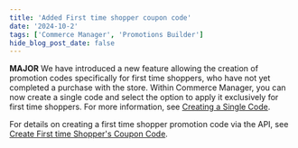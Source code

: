 ```yaml
---
title: 'Added First time shopper coupon code'
date: '2024-10-2'
tags: ['Commerce Manager', 'Promotions Builder']
hide_blog_post_date: false
---
```


**MAJOR** We have introduced a new feature allowing the creation of promotion codes specifically for first time shoppers, who have not yet completed a purchase with the store. Within Commerce Manager, you can now create a single code and select the option to apply it exclusively for first time shoppers. For more information, see [Creating a Single Code](/docs/commerce-manager/promotions-builder/creating-promotion-codes).

For details on creating a first time shopper promotion code via the API, see [Create First time Shopper's Coupon Code](/docs/promotions-builder/promotions-builder-codes/create-first-time-shopper-code).